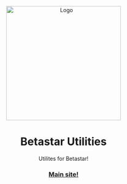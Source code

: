 <div id="top"></div>
<br />
<div align="center">
  <a href="https://betastar.org">
    <img src="https://betastarutils.github.io/images/siteLogo.png" alt="Logo" width="300" height="300">
  </a>
  <h1 align="center">Betastar Utilities</h1>

  <p align="center">
    Utilites for Betastar!<br>
  </p>
  <h3><a href="https://betastarutils.github.io/">Main site!</a></h3>
</div>
